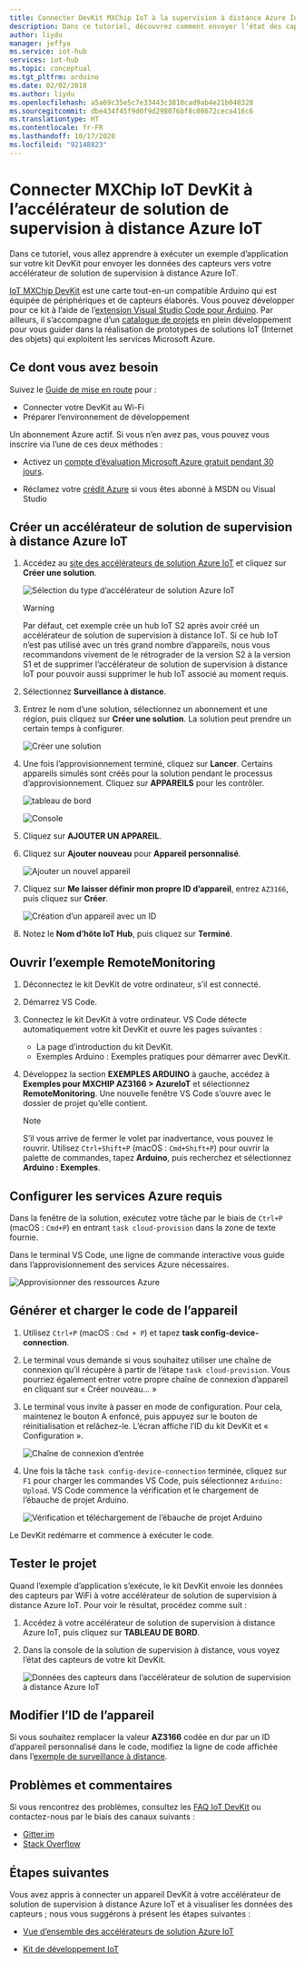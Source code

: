 ```yaml
---
title: Connecter DevKit MXChip IoT à la supervision à distance Azure IoT Hub
description: Dans ce tutoriel, découvrez comment envoyer l’état des capteurs sur IoT DevKit AZ3166 vers l’accélérateur de solution de supervision à distance Azure IoT.
author: liydu
manager: jeffya
ms.service: iot-hub
services: iot-hub
ms.topic: conceptual
ms.tgt_pltfrm: arduino
ms.date: 02/02/2018
ms.author: liydu
ms.openlocfilehash: a5a69c35e5c7e33443c3810cad9ab4e21b048328
ms.sourcegitcommit: dbe434f45f9d0f9d298076bf8c08672ceca416c6
ms.translationtype: HT
ms.contentlocale: fr-FR
ms.lasthandoff: 10/17/2020
ms.locfileid: "92148823"
---
```

# <a name="connect-mxchip-iot-devkit-to-azure-iot-remote-monitoring-solution-accelerator"></a>Connecter MXChip IoT DevKit à l’accélérateur de solution de supervision à distance Azure IoT

Dans ce tutoriel, vous allez apprendre à exécuter un exemple d’application sur votre kit DevKit pour envoyer les données des capteurs vers votre accélérateur de solution de supervision à distance Azure IoT.

[IoT MXChip DevKit](https://aka.ms/iot-devkit) est une carte tout-en-un compatible Arduino qui est équipée de périphériques et de capteurs élaborés. Vous pouvez développer pour ce kit à l’aide de l’[extension Visual Studio Code pour Arduino](https://aka.ms/arduino). Par ailleurs, il s’accompagne d’un [catalogue de projets](https://microsoft.github.io/azure-iot-developer-kit/docs/projects/) en plein développement pour vous guider dans la réalisation de prototypes de solutions IoT (Internet des objets) qui exploitent les services Microsoft Azure.

## <a name="what-you-need"></a>Ce dont vous avez besoin

Suivez le [Guide de mise en route](./iot-hub-arduino-iot-devkit-az3166-get-started.md) pour :

* Connecter votre DevKit au Wi-Fi
* Préparer l’environnement de développement

Un abonnement Azure actif. Si vous n’en avez pas, vous pouvez vous inscrire via l’une de ces deux méthodes :

* Activez un [compte d’évaluation Microsoft Azure gratuit pendant 30 jours](https://azure.microsoft.com/free/).

* Réclamez votre [crédit Azure](https://azure.microsoft.com/pricing/member-offers/msdn-benefits-details/) si vous êtes abonné à MSDN ou Visual Studio

## <a name="create-an-azure-iot-remote-monitoring-solution-accelerator"></a>Créer un accélérateur de solution de supervision à distance Azure IoT

1. Accédez au [site des accélérateurs de solution Azure IoT](https://www.azureiotsolutions.com/) et cliquez sur **Créer une solution**.

   ![Sélection du type d’accélérateur de solution Azure IoT](media/iot-hub-arduino-iot-devkit-az3166-devkit-remote-monitoring/azure-iot-suite-solution-types.png)

   > [!WARNING]
   > Par défaut, cet exemple crée un hub IoT S2 après avoir créé un accélérateur de solution de supervision à distance IoT. Si ce hub IoT n’est pas utilisé avec un très grand nombre d’appareils, nous vous recommandons vivement de le rétrograder de la version S2 à la version S1 et de supprimer l’accélérateur de solution de supervision à distance IoT pour pouvoir aussi supprimer le hub IoT associé au moment requis. 

2. Sélectionnez **Surveillance à distance**.

3. Entrez le nom d’une solution, sélectionnez un abonnement et une région, puis cliquez sur **Créer une solution**. La solution peut prendre un certain temps à configurer.
  
   ![Créer une solution](media/iot-hub-arduino-iot-devkit-az3166-devkit-remote-monitoring/azure-iot-suite-new-solution.png)

4. Une fois l’approvisionnement terminé, cliquez sur **Lancer**. Certains appareils simulés sont créés pour la solution pendant le processus d’approvisionnement. Cliquez sur **APPAREILS** pour les contrôler.

   ![tableau de bord](media/iot-hub-arduino-iot-devkit-az3166-devkit-remote-monitoring/azure-iot-suite-new-solution-created.png)
  
   ![Console](media/iot-hub-arduino-iot-devkit-az3166-devkit-remote-monitoring/azure-iot-suite-console.png)

5. Cliquez sur **AJOUTER UN APPAREIL**.

6. Cliquez sur **Ajouter nouveau** pour **Appareil personnalisé**.
  
   ![Ajouter un nouvel appareil](media/iot-hub-arduino-iot-devkit-az3166-devkit-remote-monitoring/azure-iot-suite-add-new-device.png)

7. Cliquez sur **Me laisser définir mon propre ID d’appareil**, entrez `AZ3166`, puis cliquez sur **Créer**.
  
   ![Création d’un appareil avec un ID](media/iot-hub-arduino-iot-devkit-az3166-devkit-remote-monitoring/azure-iot-suite-new-device-configuration.png)

8. Notez le **Nom d’hôte IoT Hub**, puis cliquez sur **Terminé**.

## <a name="open-the-remotemonitoring-sample"></a>Ouvrir l’exemple RemoteMonitoring

1. Déconnectez le kit DevKit de votre ordinateur, s’il est connecté.

2. Démarrez VS Code.

3. Connectez le kit DevKit à votre ordinateur. VS Code détecte automatiquement votre kit DevKit et ouvre les pages suivantes :

   * La page d’introduction du kit DevKit.
   * Exemples Arduino : Exemples pratiques pour démarrer avec DevKit.

4. Développez la section **EXEMPLES ARDUINO** à gauche, accédez à **Exemples pour MXCHIP AZ3166 > AzureIoT** et sélectionnez **RemoteMonitoring**. Une nouvelle fenêtre VS Code s’ouvre avec le dossier de projet qu’elle contient.

   > [!NOTE]
   > S’il vous arrive de fermer le volet par inadvertance, vous pouvez le rouvrir. Utilisez `Ctrl+Shift+P` (macOS : `Cmd+Shift+P`) pour ouvrir la palette de commandes, tapez **Arduino**, puis recherchez et sélectionnez **Arduino : Exemples**.

## <a name="provision-required-azure-services"></a>Configurer les services Azure requis

Dans la fenêtre de la solution, exécutez votre tâche par le biais de `Ctrl+P` (macOS : `Cmd+P`) en entrant `task cloud-provision` dans la zone de texte fournie.

Dans le terminal VS Code, une ligne de commande interactive vous guide dans l’approvisionnement des services Azure nécessaires.

![Approvisionner des ressources Azure](media/iot-hub-arduino-iot-devkit-az3166-devkit-remote-monitoring/provision.png)

## <a name="build-and-upload-the-device-code"></a>Générer et charger le code de l’appareil

1. Utilisez `Ctrl+P` (macOS : `Cmd + P`) et tapez **task config-device-connection**.

2. Le terminal vous demande si vous souhaitez utiliser une chaîne de connexion qu’il récupère à partir de l’étape `task cloud-provision`. Vous pourriez également entrer votre propre chaîne de connexion d’appareil en cliquant sur « Créer nouveau... »

3. Le terminal vous invite à passer en mode de configuration. Pour cela, maintenez le bouton A enfoncé, puis appuyez sur le bouton de réinitialisation et relâchez-le. L’écran affiche l’ID du kit DevKit et « Configuration ».

   ![Chaîne de connexion d’entrée](media/iot-hub-arduino-iot-devkit-az3166-devkit-remote-monitoring/config-device-connection.png)

4. Une fois la tâche `task config-device-connection` terminée, cliquez sur `F1` pour charger les commandes VS Code, puis sélectionnez `Arduino: Upload`. VS Code commence la vérification et le chargement de l’ébauche de projet Arduino.
  
   ![Vérification et téléchargement de l’ébauche de projet Arduino](media/iot-hub-arduino-iot-devkit-az3166-devkit-remote-monitoring/arduino-upload.png)

Le DevKit redémarre et commence à exécuter le code.

## <a name="test-the-project"></a>Tester le projet

Quand l’exemple d’application s’exécute, le kit DevKit envoie les données des capteurs par WiFi à votre accélérateur de solution de supervision à distance Azure IoT. Pour voir le résultat, procédez comme suit :

1. Accédez à votre accélérateur de solution de supervision à distance Azure IoT, puis cliquez sur **TABLEAU DE BORD**.

2. Dans la console de la solution de supervision à distance, vous voyez l’état des capteurs de votre kit DevKit.

   ![Données des capteurs dans l’accélérateur de solution de supervision à distance Azure IoT](media/iot-hub-arduino-iot-devkit-az3166-devkit-remote-monitoring/sensor-status.png)

## <a name="change-device-id"></a>Modifier l’ID de l’appareil

Si vous souhaitez remplacer la valeur **AZ3166** codée en dur par un ID d’appareil personnalisé dans le code, modifiez la ligne de code affichée dans l’[exemple de surveillance à distance](../iot-accelerators/iot-accelerators-arduino-iot-devkit-az3166-devkit-remote-monitoring-v2.md).

## <a name="problems-and-feedback"></a>Problèmes et commentaires

Si vous rencontrez des problèmes, consultez les [FAQ IoT DevKit](https://microsoft.github.io/azure-iot-developer-kit/docs/faq/) ou contactez-nous par le biais des canaux suivants :

* [Gitter.im](https://gitter.im/Microsoft/azure-iot-developer-kit)
* [Stack Overflow](https://stackoverflow.com/questions/tagged/iot-devkit)

## <a name="next-steps"></a>Étapes suivantes

Vous avez appris à connecter un appareil DevKit à votre accélérateur de solution de supervision à distance Azure IoT et à visualiser les données des capteurs ; nous vous suggérons à présent les étapes suivantes :

* [Vue d’ensemble des accélérateurs de solution Azure IoT](/azure/iot-suite/)

* [Kit de développement IoT](https://microsoft.github.io/azure-iot-developer-kit/)
